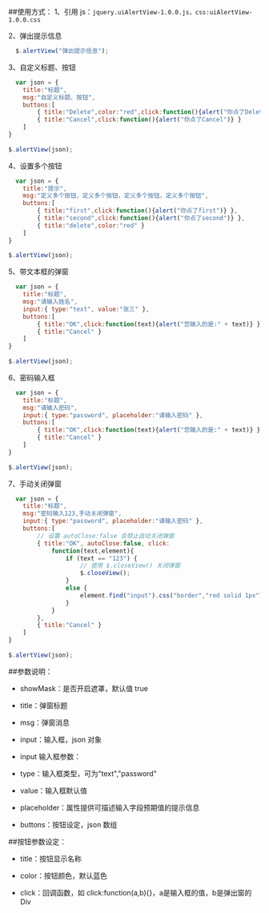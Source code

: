 ##使用方式：
1、引用 js：`jquery.uiAlertView-1.0.0.js，css:uiAlertView-1.0.0.css`

2、弹出提示信息
```javascript
  $.alertView("弹出提示信息");
```
3、自定义标题、按钮
```javascript
  var json = {
    title:"标题",
    msg:"自定义标题、按钮",
    buttons:[
        { title:"Delete",color:"red",click:function(){alert("你点了Delete")} },
        { title:"Cancel",click:function(){alert("你点了Cancel")} }
    ]
}
 
$.alertView(json);
```
4、设置多个按钮
```javascript
  var json = {
    title:"提示",
    msg:"定义多个按钮，定义多个按钮，定义多个按钮，定义多个按钮",
    buttons:[
        { title:"first",click:function(){alert("你点了first")} },
        { title:"second",click:function(){alert("你点了second")} },
        { title:"delete",color:"red" }
    ]
}
 
$.alertView(json);
```
5、带文本框的弹窗
```javascript
  var json = {
    title:"标题",
    msg:"请输入姓名",
    input:{ type:"text", value:"张三" },
    buttons:[
        { title:"OK",click:function(text){alert("您输入的是:" + text)} },
        { title:"Cancel" }
    ]
}
 
$.alertView(json);
```
6、密码输入框
```javascript
  var json = {
    title:"标题",
    msg:"请输入密码",
    input:{ type:"password", placeholder:"请输入密码" },
    buttons:[
        { title:"OK",click:function(text){alert("您输入的是:" + text)} },
        { title:"Cancel" }
    ]
}
 
$.alertView(json);
```
7、手动关闭弹窗
```javascript
  var json = {
    title:"标题",
    msg:"密码输入123,手动关闭弹窗",
    input:{ type:"password", placeholder:"请输入密码" },
    buttons:[
        // 设置 autoClose:false 会禁止自动关闭弹窗
        { title:"OK", autoClose:false, click:
            function(text,element){
                if (text == "123") {
                    // 使用 $.closeView() 关闭弹窗
                    $.closeView();
                }
                else {
                    element.find("input").css("border","red solid 1px");
                }
            } 
        },
        { title:"Cancel" }
    ]
}
 
$.alertView(json);
```
##参数说明：
* showMask：是否开启遮罩，默认值 true

* title：弹窗标题

* msg：弹窗消息

* input：输入框，json 对象

* input 输入框参数：

* type：输入框类型，可为"text","password"

* value：输入框默认值

* placeholder：属性提供可描述输入字段预期值的提示信息

* buttons：按钮设定，json 数组

##按钮参数设定：
* title：按钮显示名称

* color：按钮颜色，默认蓝色

* click：回调函数，如 click:function(a,b){}，a是输入框的值，b是弹出窗的Div
